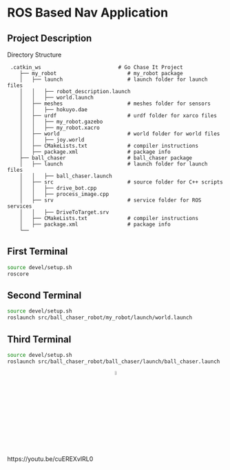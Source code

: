 # ROS Based Nav Application


## Project Description
Directory Structure
```
 .catkin_ws                         # Go Chase It Project
    ├── my_robot                       # my_robot package                   
    │   ├── launch                     # launch folder for launch files   
    │   │   ├── robot_description.launch
    │   │   ├── world.launch
    │   ├── meshes                     # meshes folder for sensors
    │   │   ├── hokuyo.dae
    │   ├── urdf                       # urdf folder for xarco files
    │   │   ├── my_robot.gazebo
    │   │   ├── my_robot.xacro
    │   ├── world                      # world folder for world files
    │   │   ├── joy.world
    │   ├── CMakeLists.txt             # compiler instructions
    │   ├── package.xml                # package info
    ├── ball_chaser                    # ball_chaser package                   
    │   ├── launch                     # launch folder for launch files   
    │   │   ├── ball_chaser.launch
    │   ├── src                        # source folder for C++ scripts
    │   │   ├── drive_bot.cpp
    │   │   ├── process_image.cpp
    │   ├── srv                        # service folder for ROS services
    │   │   ├── DriveToTarget.srv
    │   ├── CMakeLists.txt             # compiler instructions
    │   ├── package.xml                # package info                  
    └──
```

## First Terminal
```sh
source devel/setup.sh
roscore
```

## Second Terminal
```sh
source devel/setup.sh
roslaunch src/ball_chaser_robot/my_robot/launch/world.launch
```

## Third Terminal
```sh
source devel/setup.sh
roslaunch src/ball_chaser_robot/ball_chaser/launch/ball_chaser.launch
```


<div style="text-align: center;"> <img src="https://user-images.githubusercontent.com/47686437/168548113-b3cd4206-3281-445b-b7c6-bc0a3251293d.png" alt="Yıldız Technical University Logo" style="width: 5%; height: auto;"> </div> https://youtu.be/cuEREXvIRL0
